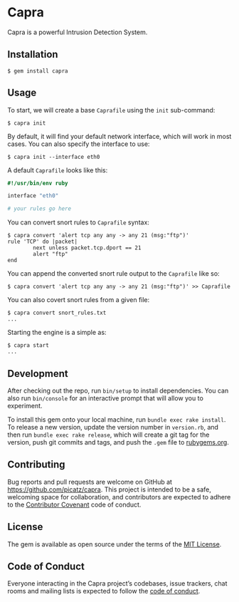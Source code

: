 # Capra

Capra is a powerful Intrusion Detection System. 

## Installation

```console
$ gem install capra
```

## Usage

To start, we will create a base `Caprafile` using the `init` sub-command:

```console
$ capra init
```
By default, it will find your default network interface, which will work in most cases. You can also specify the interface to use:

```console
$ capra init --interface eth0
```

A default `Caprafile` looks like this:

```ruby
#!/usr/bin/env ruby

interface "eth0"

# your rules go here
```

You can convert snort rules to `Caprafile` syntax:

```console
$ capra convert 'alert tcp any any -> any 21 (msg:"ftp")'
rule 'TCP' do |packet|
        next unless packet.tcp.dport == 21
        alert "ftp"
end
```

You can append the converted snort rule output to the `Caprafile` like so:

```
$ capra convert 'alert tcp any any -> any 21 (msg:"ftp")' >> Caprafile
```

You can also covert snort rules from a given file:

```
$ capra convert snort_rules.txt
...
```

Starting the engine is a simple as:

```
$ capra start
...
```

## Development

After checking out the repo, run `bin/setup` to install dependencies. You can also run `bin/console` for an interactive prompt that will allow you to experiment.

To install this gem onto your local machine, run `bundle exec rake install`. To release a new version, update the version number in `version.rb`, and then run `bundle exec rake release`, which will create a git tag for the version, push git commits and tags, and push the `.gem` file to [rubygems.org](https://rubygems.org).

## Contributing

Bug reports and pull requests are welcome on GitHub at https://github.com/picatz/capra. This project is intended to be a safe, welcoming space for collaboration, and contributors are expected to adhere to the [Contributor Covenant](http://contributor-covenant.org) code of conduct.

## License

The gem is available as open source under the terms of the [MIT License](https://opensource.org/licenses/MIT).

## Code of Conduct

Everyone interacting in the Capra project’s codebases, issue trackers, chat rooms and mailing lists is expected to follow the [code of conduct](https://github.com/picatz/capra/blob/master/CODE_OF_CONDUCT.md).
